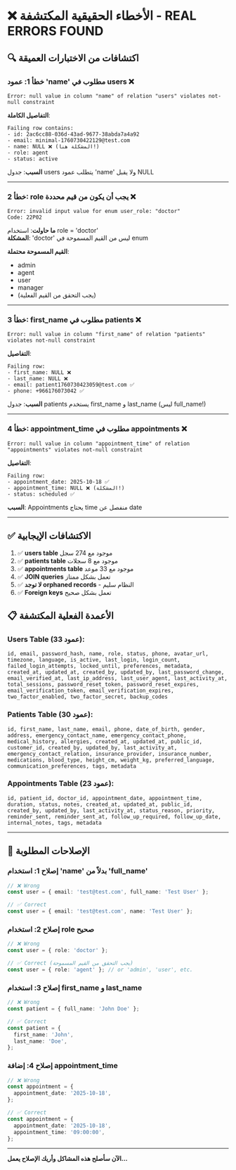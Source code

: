 # ❌ الأخطاء الحقيقية المكتشفة - REAL ERRORS FOUND

## 🔍 اكتشافات من الاختبارات العميقة

### خطأ 1: عمود 'name' مطلوب في users ❌

```
Error: null value in column "name" of relation "users" violates not-null constraint
```

**التفاصيل الكاملة**:

```
Failing row contains:
- id: 2ac6cc88-036d-43ad-9677-38abda7a4a92
- email: minimal-1760730422129@test.com
- name: NULL ❌ (المشكلة هنا!)
- role: agent
- status: active
```

**السبب**: جدول users يتطلب عمود 'name' ولا يقبل NULL

---

### خطأ 2: role يجب أن يكون من قيم محددة ❌

```
Error: invalid input value for enum user_role: "doctor"
Code: 22P02
```

**ما حاولت**: استخدام role = 'doctor'  
**المشكلة**: 'doctor' ليس من القيم المسموحة في enum

**القيم المسموحة محتملة**:

- admin
- agent
- user
- manager
- (يجب التحقق من القيم الفعلية)

---

### خطأ 3: first_name مطلوب في patients ❌

```
Error: null value in column "first_name" of relation "patients" violates not-null constraint
```

**التفاصيل**:

```
Failing row:
- first_name: NULL ❌
- last_name: NULL ❌
- email: patient1760730423059@test.com ✅
- phone: +966176073042 ✅
```

**السبب**: جدول patients يستخدم first_name و last_name (ليس full_name!)

---

### خطأ 4: appointment_time مطلوب في appointments ❌

```
Error: null value in column "appointment_time" of relation "appointments" violates not-null constraint
```

**التفاصيل**:

```
Failing row:
- appointment_date: 2025-10-18 ✅
- appointment_time: NULL ❌ (المشكلة!)
- status: scheduled ✅
```

**السبب**: Appointments يحتاج time منفصل عن date

---

## ✅ الاكتشافات الإيجابية

1. ✅ **users table** موجود مع 274 سجل
2. ✅ **patients table** موجود مع 8 سجلات
3. ✅ **appointments table** موجود مع 33 موعد
4. ✅ **JOIN queries** تعمل بشكل ممتاز
5. ✅ **لا توجد orphaned records** - النظام سليم
6. ✅ **Foreign keys** تعمل بشكل صحيح

## 📋 الأعمدة الفعلية المكتشفة

### Users Table (33 عمود):

```
id, email, password_hash, name, role, status, phone, avatar_url,
timezone, language, is_active, last_login, login_count,
failed_login_attempts, locked_until, preferences, metadata,
created_at, updated_at, created_by, updated_by, last_password_change,
email_verified_at, last_ip_address, last_user_agent, last_activity_at,
total_sessions, password_reset_token, password_reset_expires,
email_verification_token, email_verification_expires,
two_factor_enabled, two_factor_secret, backup_codes
```

### Patients Table (30 عمود):

```
id, first_name, last_name, email, phone, date_of_birth, gender,
address, emergency_contact_name, emergency_contact_phone,
medical_history, allergies, created_at, updated_at, public_id,
customer_id, created_by, updated_by, last_activity_at,
emergency_contact_relation, insurance_provider, insurance_number,
medications, blood_type, height_cm, weight_kg, preferred_language,
communication_preferences, tags, metadata
```

### Appointments Table (23 عمود):

```
id, patient_id, doctor_id, appointment_date, appointment_time,
duration, status, notes, created_at, updated_at, public_id,
created_by, updated_by, last_activity_at, status_reason, priority,
reminder_sent, reminder_sent_at, follow_up_required, follow_up_date,
internal_notes, tags, metadata
```

---

## 🔧 الإصلاحات المطلوبة

### إصلاح 1: استخدام 'name' بدلاً من 'full_name'

```typescript
// ❌ Wrong
const user = { email: 'test@test.com', full_name: 'Test User' };

// ✅ Correct
const user = { email: 'test@test.com', name: 'Test User' };
```

### إصلاح 2: استخدام role صحيح

```typescript
// ❌ Wrong
const user = { role: 'doctor' };

// ✅ Correct (يجب التحقق من القيم المسموحة)
const user = { role: 'agent' }; // or 'admin', 'user', etc.
```

### إصلاح 3: استخدام first_name و last_name

```typescript
// ❌ Wrong
const patient = { full_name: 'John Doe' };

// ✅ Correct
const patient = {
  first_name: 'John',
  last_name: 'Doe',
};
```

### إصلاح 4: إضافة appointment_time

```typescript
// ❌ Wrong
const appointment = {
  appointment_date: '2025-10-18',
};

// ✅ Correct
const appointment = {
  appointment_date: '2025-10-18',
  appointment_time: '09:00:00',
};
```

---

**الآن سأصلح هذه المشاكل وأريك الإصلاح يعمل...**
